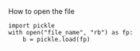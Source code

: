 

How to open the file 

```
import pickle
with open("file_name", "rb") as fp:
    b = pickle.load(fp)
```
